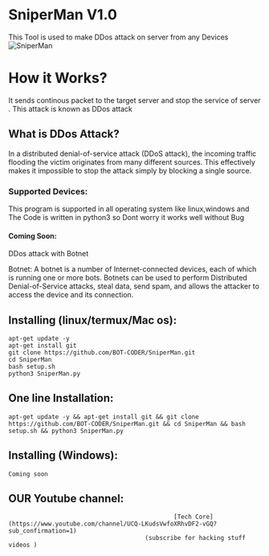# SniperMan V1.0

This Tool is used to make DDos attack on server from any Devices
![SniperMan](https://i.ibb.co/LYHdSjr/IMG-20200502-131701.jpg)

# How it Works? 
 It sends continous packet to the target server and stop the service of server .
This attack is known as DDos attack

## What is DDos Attack?
  <p>In a distributed denial-of-service attack (DDoS attack), the incoming traffic flooding the victim originates from many different sources. This effectively makes it impossible to stop the attack simply by blocking a single source.</p>

### Supported Devices:
 This program is supported in all operating system like linux,windows and 
The Code is written in python3 so Dont worry it works well without Bug

#### Coming Soon:
DDos attack with Botnet 

Botnet:
A botnet is a number of Internet-connected devices, each of which is running one or more bots. Botnets can be used to perform Distributed Denial-of-Service attacks, steal data, send spam, and allows the attacker to access the device and its connection.

## Installing (linux/termux/Mac os):
```
apt-get update -y
apt-get install git
git clone https://github.com/BOT-CODER/SniperMan.git
cd SniperMan
bash setup.sh
python3 SniperMan.py

```
## One line Installation:
```
apt-get update -y && apt-get install git && git clone https://github.com/BOT-CODER/SniperMan.git && cd SniperMan && bash setup.sh && python3 SniperMan.py

```
## Installing (Windows):
```
Coming soon
```

## OUR Youtube channel:
                                                  [Tech Core](https://www.youtube.com/channel/UCQ-LKudsVwfoXRhvDF2-vGQ?sub_confirmation=1)
                                          (subscribe for hacking stuff videos )
